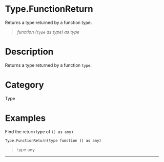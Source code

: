 ﻿# Type.FunctionReturn
Returns a type returned by a function type.
> _function (<code>type</code> as type) as type_
# Description 
Returns a type returned by a function <code>type</code>.
# Category 
Type
# Examples 
Find the return type of <code>() as any)</code>.
```
Type.FunctionReturn(type function () as any)
```
> type any
***
